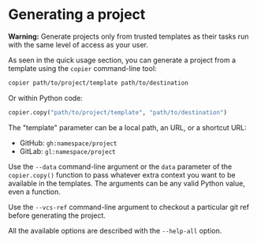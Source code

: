 # Generating a project

**Warning:** Generate projects only from trusted templates as their tasks run with the
same level of access as your user.

As seen in the quick usage section, you can generate a project from a template using the
`copier` command-line tool:

```bash
copier path/to/project/template path/to/destination
```

Or within Python code:

```python
copier.copy("path/to/project/template", "path/to/destination")
```

The "template" parameter can be a local path, an URL, or a shortcut URL:

-   GitHub: `gh:namespace/project`
-   GitLab: `gl:namespace/project`

Use the `--data` command-line argument or the `data` parameter of the `copier.copy()`
function to pass whatever extra context you want to be available in the templates. The
arguments can be any valid Python value, even a function.

Use the `--vcs-ref` command-line argument to checkout a particular git ref before
generating the project.

All the available options are described with the `--help-all` option.
